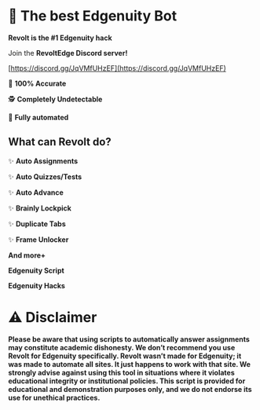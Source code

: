# 🚀 **The best Edgenuity Bot**
**Revolt is the #1 Edgenuity hack**

Join the **RevoltEdge Discord server!**

[https://discord.gg/JqVMfUHzEF](https://discord.gg/JqVMfUHzEF)

🎯 **100% Accurate**

🕵️ **Completely Undetectable**

🤖 **Fully automated**

## **What can Revolt do?**

✨ **Auto Assignments**

✨ **Auto Quizzes/Tests**

✨ **Auto Advance**

✨ **Brainly Lockpick**

✨ **Duplicate Tabs**

✨ **Frame Unlocker**

**And more+**

**Edgenuity Script**

**Edgenuity Hacks**

# ⚠️ **Disclaimer**
**Please be aware that using scripts to automatically answer assignments may constitute academic dishonesty. We don’t recommend you use Revolt for Edgenuity specifically. Revolt wasn’t made for Edgenuity; it was made to automate all sites. It just happens to work with that site. We strongly advise against using this tool in situations where it violates educational integrity or institutional policies. This script is provided for educational and demonstration purposes only, and we do not endorse its use for unethical practices.**
